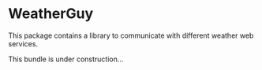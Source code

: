 # WeatherGuy

This package contains a library to communicate with different weather web services.

This bundle is under construction...
